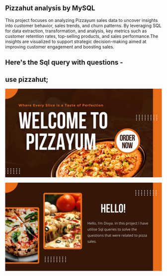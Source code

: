 ## Pizzahut analysis by MySQL
This project focuses on analyzing Pizzayum sales data to uncover insights into customer behavior, sales trends, and churn patterns. By leveraging SQL for data extraction, transformation, and analysis, key metrics such as customer retention rates, top-selling products, and sales performance.The insights are visualized to support strategic decision-making aimed at improving customer engagement and boosting sales. 

## Here's the Sql query with questions -
## use pizzahut;

![image alt](https://github.com/Divya-ds-123/Pizzayum-Analysis-SQL/blob/c875179228ac38696e2088cca9893bd875a7d4b9/1.jpg)

![image alt](https://github.com/Divya-ds-123/Pizzayum-Analysis-SQL/blob/main/2.jpg)

